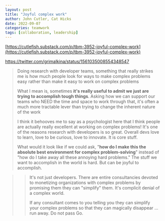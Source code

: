 ```yaml
---
layout: post
title: "Joyful complex work"
author: John Cutler, Cat Hicks
date: 2022-09-07
categories: teamwork
tags: [collaboration, leadership]
---
```


[https://cutlefish.substack.com/p/tbm-3952-joyful-complex-work](https://cutlefish.substack.com/p/tbm-3952-joyful-complex-work)

https://twitter.com/grimalkina/status/1561035008554348547

> Doing research with developer teams, something that really strikes me is how much people look for ways to make complex problems easy rather than make it easy to work on complex problems
>
> What I mean is, sometimes **it's really useful to admit we just are trying to accomplish tough things**. Asking how we can support our teams who NEED the time and space to work through that, it's often a much more tractable lever than trying to change the inherent nature of the work
>
> I think it behooves me to say as a psychologist here that I think people are actually really excellent at working on complex problems! It's one of the reasons research with developers is so great. Overall devs love to learn, love to be curious, love to innovate. It is core stuff.
>
> What would it look like if we could ask, "**how do I make this the absolute best environment for complex problem-solving**" instead of "how do I take away all these annoying hard problems." The stuff we want to accomplish in the world is hard. But can be joyful to accomplish.

> > It's not just developers. There are entire consultancies devoted to monetizing organizations with complex problems by promising them they can "simplify" them. It's complicit denial of a complex world.
> >
> > If any consultant comes to you telling you they can simplify your complex problems so that they can magically disappear ... run away. Do not pass Go.
